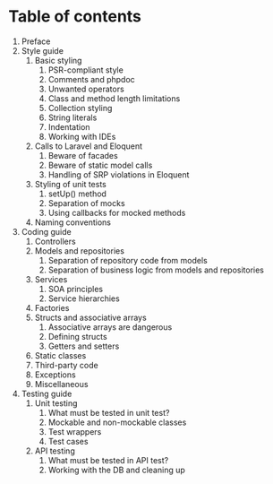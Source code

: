 # Table of contents

1. Preface
2. Style guide
    1. Basic styling
        1. PSR-compliant style
        2. Comments and phpdoc
        3. Unwanted operators
        4. Class and method length limitations
        5. Collection styling
        6. String literals
        7. Indentation
        8. Working with IDEs
    2. Calls to Laravel and Eloquent
        1. Beware of facades
        2. Beware of static model calls
        3. Handling of SRP violations in Eloquent
    3. Styling of unit tests
        1. setUp() method
        2. Separation of mocks
        3. Using callbacks for mocked methods
    4. Naming conventions
3. Coding guide
    1. Controllers
    2. Models and repositories
        1. Separation of repository code from models
        2. Separation of business logic from models and repositories
    3. Services
        1. SOA principles
        2. Service hierarchies
    4. Factories
    5. Structs and associative arrays
        1. Associative arrays are dangerous
        2. Defining structs
        3. Getters and setters
    6. Static classes
    7. Third-party code
    8. Exceptions
    9. Miscellaneous
4. Testing guide
    1. Unit testing
        1. What must be tested in unit test?
        2. Mockable and non-mockable classes
        3. Test wrappers
        4. Test cases
    2. API testing
        1. What must be tested in API test?
        2. Working with the DB and cleaning up
